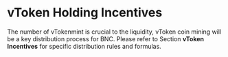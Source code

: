 # vToken Holding Incentives

The number of vTokenmint is crucial to the liquidity, vToken coin mining will be a key distribution process for BNC. Please refer to Section **vToken Incentives** for specific distribution rules and formulas.